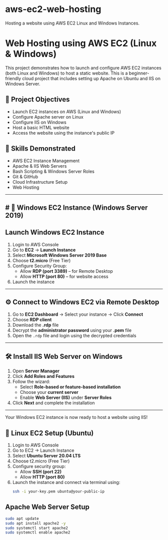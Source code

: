 # aws-ec2-web-hosting
Hosting a website using AWS EC2 Linux and Windows Instances.


# Web Hosting using AWS EC2 (Linux & Windows)

This project demonstrates how to launch and configure AWS EC2 instances (both Linux and Windows) to host a static website. This is a beginner-friendly cloud project that includes setting up Apache on Ubuntu and IIS on Windows Server.

## 🎯 Project Objectives

- Launch EC2 instances on AWS (Linux and Windows)
- Configure Apache server on Linux
- Configure IIS on Windows
- Host a basic HTML website
- Access the website using the instance's public IP
  
## 🧠 Skills Demonstrated

- AWS EC2 Instance Management
- Apache & IIS Web Servers
- Bash Scripting & Windows Server Roles
- Git & GitHub
- Cloud Infrastructure Setup
- Web Hosting

---

## # 🔹 Windows EC2 Instance (Windows Server 2019)

## Launch Windows EC2 Instance

1. Login to AWS Console
2. Go to **EC2** → **Launch Instance**
3. Select **Microsoft Windows Server 2019 Base**
4. Choose **t2.micro** (Free Tier)
5. Configure Security Group:
   - Allow **RDP (port 3389)** – for Remote Desktop
   - Allow **HTTP (port 80)** – for website access
6. Launch the instance

---

## ⚙️ Connect to Windows EC2 via Remote Desktop

1. Go to **EC2 Dashboard** → Select your instance → Click **Connect**
2. Choose **RDP client**
3. Download the **.rdp** file
4. Decrypt the **administrator password** using your **.pem** file
5. Open the `.rdp` file and login using the decrypted credentials

---

## 🛠️ Install IIS Web Server on Windows

1. Open **Server Manager**
2. Click **Add Roles and Features**
3. Follow the wizard:
   - Select **Role-based or feature-based installation**
   - Choose your **current server**
   - Enable **Web Server (IIS)** under **Server Roles**
4. Click **Next** and complete the installation

---

Your Windows EC2 instance is now ready to host a website using IIS!



## 🐧 Linux EC2 Setup (Ubuntu)

1. Login to AWS Console
2. Go to EC2 → Launch Instance
3. Select **Ubuntu Server 20.04 LTS**
4. Choose t2.micro (Free Tier)
5. Configure security group:
   - Allow **SSH (port 22)**
   - Allow **HTTP (port 80)**
6. Launch the instance and connect via terminal using:
   ```bash
   ssh -i your-key.pem ubuntu@your-public-ip
   
## Apache Web Server Setup

```bash
sudo apt update
sudo apt install apache2 -y
sudo systemctl start apache2
sudo systemctl enable apache2
